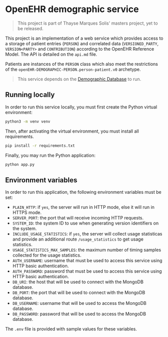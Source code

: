 # OpenEHR demographic service

> This project is part of Thayse Marques Solis' masters project, yet to be released.

This project is an implementation of a web service which provides access to a storage of patient entries (`PERSON`) and correlated data (`VERSIONED_PARTY`, `VERSION<PARTY>` and `CONTRIBUTION`) according to the OpenEHR Reference Model. The API is detailed on the `api.md` file.

Patients are instances of the `PERSON` class which also meet the restrictions of the `openEHR-DEMOGRAPHIC-PERSON.person-patient.v0` archetype.

> This service depends on the [Demographic Database](https://github.com/ThaySolis/demographic-database) to run.

## Running locally

In order to run this service locally, you must first create the Python virtual environment:

```bash
python3 -m venv venv
```

Then, after activating the virtual environment, you must install all requirements.

```bash
pip install -r requirements.txt
```

Finally, you may run the Python application:

```bash
python app.py
```

## Environment variables

In order to run this application, the following environment variables must be set:

- `PLAIN_HTTP`: if `yes`, the server will run in HTTP mode, else it will run in HTTPS mode.
- `SERVER_PORT`: the port that will receive incoming HTTP requests.
- `SYSTEM_ID`: the system ID to use when generating version identifiers on the system.
- `INCLUDE_USAGE_STATISTICS`: if `yes`, the server will collect usage statisticas and provide an additional route `/usage_statistics` to get usage statistics.
- `USAGE_STATISTICS_MAX_SAMPLES`: the maximum number of timing samples collected for the usage statistics.
- `AUTH_USERNAME`: username that must be used to access this service using HTTP basic authentication.
- `AUTH_PASSWORD`: password that must be used to access this service using HTTP basic authentication.
- `DB_URI`: the host that will be used to connect with the MongoDB database.
- `DB_PORT`: the port that will be used to connect with the MongoDB database.
- `DB_USERNAME`: username that will be used to access the MongoDB database.
- `DB_PASSWORD`: password that will be used to access the MongoDB database.

The `.env` file is provided with sample values for these variables.
